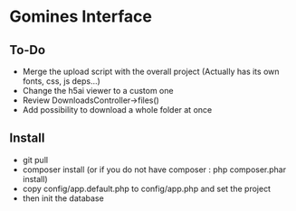 # Gomines Interface

## To-Do
- Merge the upload script with the overall project (Actually has its own fonts, css, js deps...)
- Change the h5ai viewer to a custom one
- Review DownloadsController->files()
- Add possibility to download a whole folder at once

## Install
- git pull
- composer install (or if you do not have composer : php composer.phar install)
- copy config/app.default.php to config/app.php and set the project
- then init the database